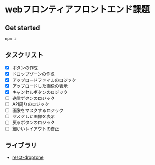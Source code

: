# webフロンティアフロントエンド課題

## Get started
```sh
npm i
```

## タスクリスト
- [x] ボタンの作成
- [x] ドロップゾーンの作成
- [x] アップロードファイルのロジック
- [x] アップロードした画像の表示
- [x] キャンセルボタンのロジック
- [ ] 送信ボタンのロジック
- [ ] API周りのロジック
- [ ] 画像をマスクするロジック
- [ ] マスクした画像を表示
- [ ] 戻るボタンのロジック
- [ ] 細かいレイアウトの修正

## ライブラリ
- [react-dropzone](https://react-dropzone.js.org/)
